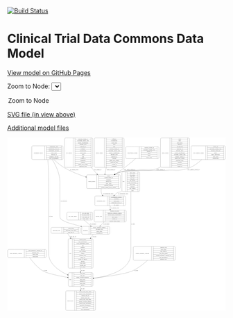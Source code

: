 <link rel='stylesheet' href="assets/style.css">
<link rel='stylesheet' href="https://unpkg.com/leaflet@1.5.1/dist/leaflet.css" integrity="sha512-xwE/Az9zrjBIphAcBb3F6JVqxf46+CDLwfLMHloNu6KEQCAWi6HcDUbeOfBIptF7tcCzusKFjFw2yuvEpDL9wQ==" crossorigin="">
<script type="text/javascript" src="https://code.jquery.com/jquery-3.2.1.min.js"></script>
<script type="text/javascript"  src="https://unpkg.com/leaflet@1.5.1/dist/leaflet.js"></script>
<script type="text/javascript" src="assets/actions.js"></script>

[![Build Status](https://travis-ci.org/CBIIT/ctdc-model.svg?branch=master)](https://travis-ci.org/CBIIT/ctdc-model)

# Clinical Trial Data Commons Data Model

[View model on GitHub Pages](https://cbiit.github.io/ctdc-model/)




Zoom to Node: <select id="node_select">
  <option value="">Zoom to Node</option>
</select>
<div id="model"></div>

<p>
<a href="./model-desc/ctdc-model.svg">SVG file (in view above)</a>
<p>
<a href="./model-desc">Additional model files</a>
<div id='graph' style='display:off;'>
<svg width="2561pt" height="2029pt"
 viewBox="0.00 0.00 2560.50 2029.00" xmlns="http://www.w3.org/2000/svg" xmlns:xlink="http://www.w3.org/1999/xlink">
<g id="graph0" class="graph" transform="scale(1 1) rotate(0) translate(4 2025)">
<title>Perl</title>
<polygon fill="#ffffff" stroke="transparent" points="-4,4 -4,-2025 2556.5,-2025 2556.5,4 -4,4"/>
<!-- ihc_assay_report -->
<g id="node1" class="node">
<title>ihc_assay_report</title>
<path fill="none" stroke="#000000" d="M706,-1059.5C706,-1059.5 985,-1059.5 985,-1059.5 991,-1059.5 997,-1065.5 997,-1071.5 997,-1071.5 997,-1139.5 997,-1139.5 997,-1145.5 991,-1151.5 985,-1151.5 985,-1151.5 706,-1151.5 706,-1151.5 700,-1151.5 694,-1145.5 694,-1139.5 694,-1139.5 694,-1071.5 694,-1071.5 694,-1065.5 700,-1059.5 706,-1059.5"/>
<text text-anchor="middle" x="763" y="-1101.8" font-family="Times,serif" font-size="14.00" fill="#000000">ihc_assay_report</text>
<polyline fill="none" stroke="#000000" points="832,-1059.5 832,-1151.5 "/>
<text text-anchor="middle" x="842.5" y="-1101.8" font-family="Times,serif" font-size="14.00" fill="#000000"> </text>
<polyline fill="none" stroke="#000000" points="853,-1059.5 853,-1151.5 "/>
<text text-anchor="middle" x="914.5" y="-1136.3" font-family="Times,serif" font-size="14.00" fill="#000000">ihc_test_gene</text>
<polyline fill="none" stroke="#000000" points="853,-1128.5 976,-1128.5 "/>
<text text-anchor="middle" x="914.5" y="-1113.3" font-family="Times,serif" font-size="14.00" fill="#000000">ihc_test_result</text>
<polyline fill="none" stroke="#000000" points="853,-1105.5 976,-1105.5 "/>
<text text-anchor="middle" x="914.5" y="-1090.3" font-family="Times,serif" font-size="14.00" fill="#000000">ihc_assay_id</text>
<polyline fill="none" stroke="#000000" points="853,-1082.5 976,-1082.5 "/>
<text text-anchor="middle" x="914.5" y="-1067.3" font-family="Times,serif" font-size="14.00" fill="#000000">show_node</text>
<polyline fill="none" stroke="#000000" points="976,-1059.5 976,-1151.5 "/>
<text text-anchor="middle" x="986.5" y="-1101.8" font-family="Times,serif" font-size="14.00" fill="#000000"> </text>
</g>
<!-- specimen -->
<g id="node18" class="node">
<title>specimen</title>
<path fill="none" stroke="#000000" d="M880.5,-892.5C880.5,-892.5 1184.5,-892.5 1184.5,-892.5 1190.5,-892.5 1196.5,-898.5 1196.5,-904.5 1196.5,-904.5 1196.5,-972.5 1196.5,-972.5 1196.5,-978.5 1190.5,-984.5 1184.5,-984.5 1184.5,-984.5 880.5,-984.5 880.5,-984.5 874.5,-984.5 868.5,-978.5 868.5,-972.5 868.5,-972.5 868.5,-904.5 868.5,-904.5 868.5,-898.5 874.5,-892.5 880.5,-892.5"/>
<text text-anchor="middle" x="911" y="-934.8" font-family="Times,serif" font-size="14.00" fill="#000000">specimen</text>
<polyline fill="none" stroke="#000000" points="953.5,-892.5 953.5,-984.5 "/>
<text text-anchor="middle" x="964" y="-934.8" font-family="Times,serif" font-size="14.00" fill="#000000"> </text>
<polyline fill="none" stroke="#000000" points="974.5,-892.5 974.5,-984.5 "/>
<text text-anchor="middle" x="1075" y="-969.3" font-family="Times,serif" font-size="14.00" fill="#000000">biopsy_sequence_number</text>
<polyline fill="none" stroke="#000000" points="974.5,-961.5 1175.5,-961.5 "/>
<text text-anchor="middle" x="1075" y="-946.3" font-family="Times,serif" font-size="14.00" fill="#000000">specimen_type</text>
<polyline fill="none" stroke="#000000" points="974.5,-938.5 1175.5,-938.5 "/>
<text text-anchor="middle" x="1075" y="-923.3" font-family="Times,serif" font-size="14.00" fill="#000000">show_node</text>
<polyline fill="none" stroke="#000000" points="974.5,-915.5 1175.5,-915.5 "/>
<text text-anchor="middle" x="1075" y="-900.3" font-family="Times,serif" font-size="14.00" fill="#000000">specimen_id</text>
<polyline fill="none" stroke="#000000" points="1175.5,-892.5 1175.5,-984.5 "/>
<text text-anchor="middle" x="1186" y="-934.8" font-family="Times,serif" font-size="14.00" fill="#000000"> </text>
</g>
<!-- ihc_assay_report&#45;&gt;specimen -->
<g id="edge2" class="edge">
<title>ihc_assay_report&#45;&gt;specimen</title>
<path fill="none" stroke="#000000" d="M897.0936,-1059.4244C920.7049,-1038.3384 948.8116,-1013.2378 973.282,-991.3846"/>
<polygon fill="#000000" stroke="#000000" points="975.6231,-993.9863 980.7505,-984.7148 970.9604,-988.7653 975.6231,-993.9863"/>
<text text-anchor="middle" x="1000.5" y="-1006.8" font-family="Times,serif" font-size="14.00" fill="#000000">of_specimen</text>
</g>
<!-- clinical_trial -->
<g id="node2" class="node">
<title>clinical_trial</title>
<path fill="none" stroke="#000000" d="M693,-.5C693,-.5 1018,-.5 1018,-.5 1024,-.5 1030,-6.5 1030,-12.5 1030,-12.5 1030,-218.5 1030,-218.5 1030,-224.5 1024,-230.5 1018,-230.5 1018,-230.5 693,-230.5 693,-230.5 687,-230.5 681,-224.5 681,-218.5 681,-218.5 681,-12.5 681,-12.5 681,-6.5 687,-.5 693,-.5"/>
<text text-anchor="middle" x="734" y="-111.8" font-family="Times,serif" font-size="14.00" fill="#000000">clinical_trial</text>
<polyline fill="none" stroke="#000000" points="787,-.5 787,-230.5 "/>
<text text-anchor="middle" x="797.5" y="-111.8" font-family="Times,serif" font-size="14.00" fill="#000000"> </text>
<polyline fill="none" stroke="#000000" points="808,-.5 808,-230.5 "/>
<text text-anchor="middle" x="908.5" y="-215.3" font-family="Times,serif" font-size="14.00" fill="#000000">clinical_trial_short_name</text>
<polyline fill="none" stroke="#000000" points="808,-207.5 1009,-207.5 "/>
<text text-anchor="middle" x="908.5" y="-192.3" font-family="Times,serif" font-size="14.00" fill="#000000">clinical_trial_designation</text>
<polyline fill="none" stroke="#000000" points="808,-184.5 1009,-184.5 "/>
<text text-anchor="middle" x="908.5" y="-169.3" font-family="Times,serif" font-size="14.00" fill="#000000">clinical_trial_id</text>
<polyline fill="none" stroke="#000000" points="808,-161.5 1009,-161.5 "/>
<text text-anchor="middle" x="908.5" y="-146.3" font-family="Times,serif" font-size="14.00" fill="#000000">clinical_trial_type</text>
<polyline fill="none" stroke="#000000" points="808,-138.5 1009,-138.5 "/>
<text text-anchor="middle" x="908.5" y="-123.3" font-family="Times,serif" font-size="14.00" fill="#000000">clinical_trial_long_name</text>
<polyline fill="none" stroke="#000000" points="808,-115.5 1009,-115.5 "/>
<text text-anchor="middle" x="908.5" y="-100.3" font-family="Times,serif" font-size="14.00" fill="#000000">dbgap_accession_number</text>
<polyline fill="none" stroke="#000000" points="808,-92.5 1009,-92.5 "/>
<text text-anchor="middle" x="908.5" y="-77.3" font-family="Times,serif" font-size="14.00" fill="#000000">clinical_trial_description</text>
<polyline fill="none" stroke="#000000" points="808,-69.5 1009,-69.5 "/>
<text text-anchor="middle" x="908.5" y="-54.3" font-family="Times,serif" font-size="14.00" fill="#000000">principal_investigators</text>
<polyline fill="none" stroke="#000000" points="808,-46.5 1009,-46.5 "/>
<text text-anchor="middle" x="908.5" y="-31.3" font-family="Times,serif" font-size="14.00" fill="#000000">show_node</text>
<polyline fill="none" stroke="#000000" points="808,-23.5 1009,-23.5 "/>
<text text-anchor="middle" x="908.5" y="-8.3" font-family="Times,serif" font-size="14.00" fill="#000000">lead_organization</text>
<polyline fill="none" stroke="#000000" points="1009,-.5 1009,-230.5 "/>
<text text-anchor="middle" x="1019.5" y="-111.8" font-family="Times,serif" font-size="14.00" fill="#000000"> </text>
</g>
<!-- drug_eligibility_criterion -->
<g id="node3" class="node">
<title>drug_eligibility_criterion</title>
<path fill="none" stroke="#000000" d="M12,-622C12,-622 441,-622 441,-622 447,-622 453,-628 453,-634 453,-634 453,-702 453,-702 453,-708 447,-714 441,-714 441,-714 12,-714 12,-714 6,-714 0,-708 0,-702 0,-702 0,-634 0,-634 0,-628 6,-622 12,-622"/>
<text text-anchor="middle" x="97.5" y="-664.3" font-family="Times,serif" font-size="14.00" fill="#000000">drug_eligibility_criterion</text>
<polyline fill="none" stroke="#000000" points="195,-622 195,-714 "/>
<text text-anchor="middle" x="205.5" y="-664.3" font-family="Times,serif" font-size="14.00" fill="#000000"> </text>
<polyline fill="none" stroke="#000000" points="216,-622 216,-714 "/>
<text text-anchor="middle" x="324" y="-698.8" font-family="Times,serif" font-size="14.00" fill="#000000">drug_eligibility_criterion_id</text>
<polyline fill="none" stroke="#000000" points="216,-691 432,-691 "/>
<text text-anchor="middle" x="324" y="-675.8" font-family="Times,serif" font-size="14.00" fill="#000000">criterion_type</text>
<polyline fill="none" stroke="#000000" points="216,-668 432,-668 "/>
<text text-anchor="middle" x="324" y="-652.8" font-family="Times,serif" font-size="14.00" fill="#000000">show_node</text>
<polyline fill="none" stroke="#000000" points="216,-645 432,-645 "/>
<text text-anchor="middle" x="324" y="-629.8" font-family="Times,serif" font-size="14.00" fill="#000000">drug_name</text>
<polyline fill="none" stroke="#000000" points="432,-622 432,-714 "/>
<text text-anchor="middle" x="442.5" y="-664.3" font-family="Times,serif" font-size="14.00" fill="#000000"> </text>
</g>
<!-- arm -->
<g id="node13" class="node">
<title>arm</title>
<path fill="none" stroke="#000000" d="M723.5,-282.5C723.5,-282.5 987.5,-282.5 987.5,-282.5 993.5,-282.5 999.5,-288.5 999.5,-294.5 999.5,-294.5 999.5,-431.5 999.5,-431.5 999.5,-437.5 993.5,-443.5 987.5,-443.5 987.5,-443.5 723.5,-443.5 723.5,-443.5 717.5,-443.5 711.5,-437.5 711.5,-431.5 711.5,-431.5 711.5,-294.5 711.5,-294.5 711.5,-288.5 717.5,-282.5 723.5,-282.5"/>
<text text-anchor="middle" x="734" y="-359.3" font-family="Times,serif" font-size="14.00" fill="#000000">arm</text>
<polyline fill="none" stroke="#000000" points="756.5,-282.5 756.5,-443.5 "/>
<text text-anchor="middle" x="767" y="-359.3" font-family="Times,serif" font-size="14.00" fill="#000000"> </text>
<polyline fill="none" stroke="#000000" points="777.5,-282.5 777.5,-443.5 "/>
<text text-anchor="middle" x="878" y="-428.3" font-family="Times,serif" font-size="14.00" fill="#000000">arm_drug</text>
<polyline fill="none" stroke="#000000" points="777.5,-420.5 978.5,-420.5 "/>
<text text-anchor="middle" x="878" y="-405.3" font-family="Times,serif" font-size="14.00" fill="#000000">arm_title</text>
<polyline fill="none" stroke="#000000" points="777.5,-397.5 978.5,-397.5 "/>
<text text-anchor="middle" x="878" y="-382.3" font-family="Times,serif" font-size="14.00" fill="#000000">dbgap_accession_number</text>
<polyline fill="none" stroke="#000000" points="777.5,-374.5 978.5,-374.5 "/>
<text text-anchor="middle" x="878" y="-359.3" font-family="Times,serif" font-size="14.00" fill="#000000">arm_target</text>
<polyline fill="none" stroke="#000000" points="777.5,-351.5 978.5,-351.5 "/>
<text text-anchor="middle" x="878" y="-336.3" font-family="Times,serif" font-size="14.00" fill="#000000">pubmed_id</text>
<polyline fill="none" stroke="#000000" points="777.5,-328.5 978.5,-328.5 "/>
<text text-anchor="middle" x="878" y="-313.3" font-family="Times,serif" font-size="14.00" fill="#000000">show_node</text>
<polyline fill="none" stroke="#000000" points="777.5,-305.5 978.5,-305.5 "/>
<text text-anchor="middle" x="878" y="-290.3" font-family="Times,serif" font-size="14.00" fill="#000000">arm_id</text>
<polyline fill="none" stroke="#000000" points="978.5,-282.5 978.5,-443.5 "/>
<text text-anchor="middle" x="989" y="-359.3" font-family="Times,serif" font-size="14.00" fill="#000000"> </text>
</g>
<!-- drug_eligibility_criterion&#45;&gt;arm -->
<g id="edge7" class="edge">
<title>drug_eligibility_criterion&#45;&gt;arm</title>
<path fill="none" stroke="#000000" d="M256.3175,-621.8976C289.5772,-574.3342 347.8277,-501.6656 416.5,-462 464.6796,-434.1711 595.136,-406.6638 701.4044,-387.7343"/>
<polygon fill="#000000" stroke="#000000" points="702.0456,-391.1753 711.283,-385.9868 700.8262,-384.2823 702.0456,-391.1753"/>
<text text-anchor="middle" x="441.5" y="-465.8" font-family="Times,serif" font-size="14.00" fill="#000000">of_arm</text>
</g>
<!-- snv_variant -->
<g id="node4" class="node">
<title>snv_variant</title>
<path fill="none" stroke="#000000" d="M680.5,-1675.5C680.5,-1675.5 986.5,-1675.5 986.5,-1675.5 992.5,-1675.5 998.5,-1681.5 998.5,-1687.5 998.5,-1687.5 998.5,-2008.5 998.5,-2008.5 998.5,-2014.5 992.5,-2020.5 986.5,-2020.5 986.5,-2020.5 680.5,-2020.5 680.5,-2020.5 674.5,-2020.5 668.5,-2014.5 668.5,-2008.5 668.5,-2008.5 668.5,-1687.5 668.5,-1687.5 668.5,-1681.5 674.5,-1675.5 680.5,-1675.5"/>
<text text-anchor="middle" x="718.5" y="-1844.3" font-family="Times,serif" font-size="14.00" fill="#000000">snv_variant</text>
<polyline fill="none" stroke="#000000" points="768.5,-1675.5 768.5,-2020.5 "/>
<text text-anchor="middle" x="779" y="-1844.3" font-family="Times,serif" font-size="14.00" fill="#000000"> </text>
<polyline fill="none" stroke="#000000" points="789.5,-1675.5 789.5,-2020.5 "/>
<text text-anchor="middle" x="883.5" y="-2005.3" font-family="Times,serif" font-size="14.00" fill="#000000">external_variant_id</text>
<polyline fill="none" stroke="#000000" points="789.5,-1997.5 977.5,-1997.5 "/>
<text text-anchor="middle" x="883.5" y="-1982.3" font-family="Times,serif" font-size="14.00" fill="#000000">oncomine_variant_class</text>
<polyline fill="none" stroke="#000000" points="789.5,-1974.5 977.5,-1974.5 "/>
<text text-anchor="middle" x="883.5" y="-1959.3" font-family="Times,serif" font-size="14.00" fill="#000000">variant_classification</text>
<polyline fill="none" stroke="#000000" points="789.5,-1951.5 977.5,-1951.5 "/>
<text text-anchor="middle" x="883.5" y="-1936.3" font-family="Times,serif" font-size="14.00" fill="#000000">genomic_hgvs</text>
<polyline fill="none" stroke="#000000" points="789.5,-1928.5 977.5,-1928.5 "/>
<text text-anchor="middle" x="883.5" y="-1913.3" font-family="Times,serif" font-size="14.00" fill="#000000">transcript_id</text>
<polyline fill="none" stroke="#000000" points="789.5,-1905.5 977.5,-1905.5 "/>
<text text-anchor="middle" x="883.5" y="-1890.3" font-family="Times,serif" font-size="14.00" fill="#000000">reference</text>
<polyline fill="none" stroke="#000000" points="789.5,-1882.5 977.5,-1882.5 "/>
<text text-anchor="middle" x="883.5" y="-1867.3" font-family="Times,serif" font-size="14.00" fill="#000000">chromosome</text>
<polyline fill="none" stroke="#000000" points="789.5,-1859.5 977.5,-1859.5 "/>
<text text-anchor="middle" x="883.5" y="-1844.3" font-family="Times,serif" font-size="14.00" fill="#000000">show_node</text>
<polyline fill="none" stroke="#000000" points="789.5,-1836.5 977.5,-1836.5 "/>
<text text-anchor="middle" x="883.5" y="-1821.3" font-family="Times,serif" font-size="14.00" fill="#000000">exon</text>
<polyline fill="none" stroke="#000000" points="789.5,-1813.5 977.5,-1813.5 "/>
<text text-anchor="middle" x="883.5" y="-1798.3" font-family="Times,serif" font-size="14.00" fill="#000000">gene</text>
<polyline fill="none" stroke="#000000" points="789.5,-1790.5 977.5,-1790.5 "/>
<text text-anchor="middle" x="883.5" y="-1775.3" font-family="Times,serif" font-size="14.00" fill="#000000">variant_id</text>
<polyline fill="none" stroke="#000000" points="789.5,-1767.5 977.5,-1767.5 "/>
<text text-anchor="middle" x="883.5" y="-1752.3" font-family="Times,serif" font-size="14.00" fill="#000000">alternative</text>
<polyline fill="none" stroke="#000000" points="789.5,-1744.5 977.5,-1744.5 "/>
<text text-anchor="middle" x="883.5" y="-1729.3" font-family="Times,serif" font-size="14.00" fill="#000000">position</text>
<polyline fill="none" stroke="#000000" points="789.5,-1721.5 977.5,-1721.5 "/>
<text text-anchor="middle" x="883.5" y="-1706.3" font-family="Times,serif" font-size="14.00" fill="#000000">amino_acid_change</text>
<polyline fill="none" stroke="#000000" points="789.5,-1698.5 977.5,-1698.5 "/>
<text text-anchor="middle" x="883.5" y="-1683.3" font-family="Times,serif" font-size="14.00" fill="#000000">transcript_hgvs</text>
<polyline fill="none" stroke="#000000" points="977.5,-1675.5 977.5,-2020.5 "/>
<text text-anchor="middle" x="988" y="-1844.3" font-family="Times,serif" font-size="14.00" fill="#000000"> </text>
</g>
<!-- variant_report -->
<g id="node6" class="node">
<title>variant_report</title>
<path fill="none" stroke="#000000" d="M937.5,-1428C937.5,-1428 1309.5,-1428 1309.5,-1428 1315.5,-1428 1321.5,-1434 1321.5,-1440 1321.5,-1440 1321.5,-1577 1321.5,-1577 1321.5,-1583 1315.5,-1589 1309.5,-1589 1309.5,-1589 937.5,-1589 937.5,-1589 931.5,-1589 925.5,-1583 925.5,-1577 925.5,-1577 925.5,-1440 925.5,-1440 925.5,-1434 931.5,-1428 937.5,-1428"/>
<text text-anchor="middle" x="985.5" y="-1504.8" font-family="Times,serif" font-size="14.00" fill="#000000">variant_report</text>
<polyline fill="none" stroke="#000000" points="1045.5,-1428 1045.5,-1589 "/>
<text text-anchor="middle" x="1056" y="-1504.8" font-family="Times,serif" font-size="14.00" fill="#000000"> </text>
<polyline fill="none" stroke="#000000" points="1066.5,-1428 1066.5,-1589 "/>
<text text-anchor="middle" x="1183.5" y="-1573.8" font-family="Times,serif" font-size="14.00" fill="#000000">mapd</text>
<polyline fill="none" stroke="#000000" points="1066.5,-1566 1300.5,-1566 "/>
<text text-anchor="middle" x="1183.5" y="-1550.8" font-family="Times,serif" font-size="14.00" fill="#000000">variant_report_id</text>
<polyline fill="none" stroke="#000000" points="1066.5,-1543 1300.5,-1543 "/>
<text text-anchor="middle" x="1183.5" y="-1527.8" font-family="Times,serif" font-size="14.00" fill="#000000">cellularity</text>
<polyline fill="none" stroke="#000000" points="1066.5,-1520 1300.5,-1520 "/>
<text text-anchor="middle" x="1183.5" y="-1504.8" font-family="Times,serif" font-size="14.00" fill="#000000">analysis_id</text>
<polyline fill="none" stroke="#000000" points="1066.5,-1497 1300.5,-1497 "/>
<text text-anchor="middle" x="1183.5" y="-1481.8" font-family="Times,serif" font-size="14.00" fill="#000000">show_node</text>
<polyline fill="none" stroke="#000000" points="1066.5,-1474 1300.5,-1474 "/>
<text text-anchor="middle" x="1183.5" y="-1458.8" font-family="Times,serif" font-size="14.00" fill="#000000">reference_genome</text>
<polyline fill="none" stroke="#000000" points="1066.5,-1451 1300.5,-1451 "/>
<text text-anchor="middle" x="1183.5" y="-1435.8" font-family="Times,serif" font-size="14.00" fill="#000000">torrent_variant_caller_version</text>
<polyline fill="none" stroke="#000000" points="1300.5,-1428 1300.5,-1589 "/>
<text text-anchor="middle" x="1311" y="-1504.8" font-family="Times,serif" font-size="14.00" fill="#000000"> </text>
</g>
<!-- snv_variant&#45;&gt;variant_report -->
<g id="edge5" class="edge">
<title>snv_variant&#45;&gt;variant_report</title>
<path fill="none" stroke="#000000" d="M981.0487,-1675.2662C1004.2803,-1648.0693 1027.4246,-1620.9745 1048.0953,-1596.7755"/>
<polygon fill="#000000" stroke="#000000" points="1050.8829,-1598.9009 1054.7166,-1589.024 1045.5603,-1594.3544 1050.8829,-1598.9009"/>
<text text-anchor="middle" x="1056" y="-1645.8" font-family="Times,serif" font-size="14.00" fill="#000000">snv_variant_of</text>
</g>
<!-- case -->
<g id="node5" class="node">
<title>case</title>
<path fill="none" stroke="#000000" d="M721.5,-495.5C721.5,-495.5 989.5,-495.5 989.5,-495.5 995.5,-495.5 1001.5,-501.5 1001.5,-507.5 1001.5,-507.5 1001.5,-828.5 1001.5,-828.5 1001.5,-834.5 995.5,-840.5 989.5,-840.5 989.5,-840.5 721.5,-840.5 721.5,-840.5 715.5,-840.5 709.5,-834.5 709.5,-828.5 709.5,-828.5 709.5,-507.5 709.5,-507.5 709.5,-501.5 715.5,-495.5 721.5,-495.5"/>
<text text-anchor="middle" x="734" y="-664.3" font-family="Times,serif" font-size="14.00" fill="#000000">case</text>
<polyline fill="none" stroke="#000000" points="758.5,-495.5 758.5,-840.5 "/>
<text text-anchor="middle" x="769" y="-664.3" font-family="Times,serif" font-size="14.00" fill="#000000"> </text>
<polyline fill="none" stroke="#000000" points="779.5,-495.5 779.5,-840.5 "/>
<text text-anchor="middle" x="880" y="-825.3" font-family="Times,serif" font-size="14.00" fill="#000000">patient_status</text>
<polyline fill="none" stroke="#000000" points="779.5,-817.5 980.5,-817.5 "/>
<text text-anchor="middle" x="880" y="-802.3" font-family="Times,serif" font-size="14.00" fill="#000000">ctep_subcategory</text>
<polyline fill="none" stroke="#000000" points="779.5,-794.5 980.5,-794.5 "/>
<text text-anchor="middle" x="880" y="-779.3" font-family="Times,serif" font-size="14.00" fill="#000000">ecog_performance_status</text>
<polyline fill="none" stroke="#000000" points="779.5,-771.5 980.5,-771.5 "/>
<text text-anchor="middle" x="880" y="-756.3" font-family="Times,serif" font-size="14.00" fill="#000000">race</text>
<polyline fill="none" stroke="#000000" points="779.5,-748.5 980.5,-748.5 "/>
<text text-anchor="middle" x="880" y="-733.3" font-family="Times,serif" font-size="14.00" fill="#000000">ethnicity</text>
<polyline fill="none" stroke="#000000" points="779.5,-725.5 980.5,-725.5 "/>
<text text-anchor="middle" x="880" y="-710.3" font-family="Times,serif" font-size="14.00" fill="#000000">case_id</text>
<polyline fill="none" stroke="#000000" points="779.5,-702.5 980.5,-702.5 "/>
<text text-anchor="middle" x="880" y="-687.3" font-family="Times,serif" font-size="14.00" fill="#000000">ctep_category</text>
<polyline fill="none" stroke="#000000" points="779.5,-679.5 980.5,-679.5 "/>
<text text-anchor="middle" x="880" y="-664.3" font-family="Times,serif" font-size="14.00" fill="#000000">gender</text>
<polyline fill="none" stroke="#000000" points="779.5,-656.5 980.5,-656.5 "/>
<text text-anchor="middle" x="880" y="-641.3" font-family="Times,serif" font-size="14.00" fill="#000000">meddra_code</text>
<polyline fill="none" stroke="#000000" points="779.5,-633.5 980.5,-633.5 "/>
<text text-anchor="middle" x="880" y="-618.3" font-family="Times,serif" font-size="14.00" fill="#000000">source_id</text>
<polyline fill="none" stroke="#000000" points="779.5,-610.5 980.5,-610.5 "/>
<text text-anchor="middle" x="880" y="-595.3" font-family="Times,serif" font-size="14.00" fill="#000000">extent_of_disease</text>
<polyline fill="none" stroke="#000000" points="779.5,-587.5 980.5,-587.5 "/>
<text text-anchor="middle" x="880" y="-572.3" font-family="Times,serif" font-size="14.00" fill="#000000">disease</text>
<polyline fill="none" stroke="#000000" points="779.5,-564.5 980.5,-564.5 "/>
<text text-anchor="middle" x="880" y="-549.3" font-family="Times,serif" font-size="14.00" fill="#000000">prior_drugs</text>
<polyline fill="none" stroke="#000000" points="779.5,-541.5 980.5,-541.5 "/>
<text text-anchor="middle" x="880" y="-526.3" font-family="Times,serif" font-size="14.00" fill="#000000">current_step</text>
<polyline fill="none" stroke="#000000" points="779.5,-518.5 980.5,-518.5 "/>
<text text-anchor="middle" x="880" y="-503.3" font-family="Times,serif" font-size="14.00" fill="#000000">show_node</text>
<polyline fill="none" stroke="#000000" points="980.5,-495.5 980.5,-840.5 "/>
<text text-anchor="middle" x="991" y="-664.3" font-family="Times,serif" font-size="14.00" fill="#000000"> </text>
</g>
<!-- case&#45;&gt;arm -->
<g id="edge11" class="edge">
<title>case&#45;&gt;arm</title>
<path fill="none" stroke="#000000" d="M855.5,-495.4468C855.5,-481.1614 855.5,-467.115 855.5,-453.8207"/>
<polygon fill="#000000" stroke="#000000" points="859.0001,-453.8095 855.5,-443.8095 852.0001,-453.8096 859.0001,-453.8095"/>
<text text-anchor="middle" x="880.5" y="-465.8" font-family="Times,serif" font-size="14.00" fill="#000000">of_arm</text>
</g>
<!-- sequencing_assay -->
<g id="node9" class="node">
<title>sequencing_assay</title>
<path fill="none" stroke="#000000" d="M1034,-1226.5C1034,-1226.5 1371,-1226.5 1371,-1226.5 1377,-1226.5 1383,-1232.5 1383,-1238.5 1383,-1238.5 1383,-1329.5 1383,-1329.5 1383,-1335.5 1377,-1341.5 1371,-1341.5 1371,-1341.5 1034,-1341.5 1034,-1341.5 1028,-1341.5 1022,-1335.5 1022,-1329.5 1022,-1329.5 1022,-1238.5 1022,-1238.5 1022,-1232.5 1028,-1226.5 1034,-1226.5"/>
<text text-anchor="middle" x="1095" y="-1280.3" font-family="Times,serif" font-size="14.00" fill="#000000">sequencing_assay</text>
<polyline fill="none" stroke="#000000" points="1168,-1226.5 1168,-1341.5 "/>
<text text-anchor="middle" x="1178.5" y="-1280.3" font-family="Times,serif" font-size="14.00" fill="#000000"> </text>
<polyline fill="none" stroke="#000000" points="1189,-1226.5 1189,-1341.5 "/>
<text text-anchor="middle" x="1275.5" y="-1326.3" font-family="Times,serif" font-size="14.00" fill="#000000">experimental_method</text>
<polyline fill="none" stroke="#000000" points="1189,-1318.5 1362,-1318.5 "/>
<text text-anchor="middle" x="1275.5" y="-1303.3" font-family="Times,serif" font-size="14.00" fill="#000000">platform</text>
<polyline fill="none" stroke="#000000" points="1189,-1295.5 1362,-1295.5 "/>
<text text-anchor="middle" x="1275.5" y="-1280.3" font-family="Times,serif" font-size="14.00" fill="#000000">show_node</text>
<polyline fill="none" stroke="#000000" points="1189,-1272.5 1362,-1272.5 "/>
<text text-anchor="middle" x="1275.5" y="-1257.3" font-family="Times,serif" font-size="14.00" fill="#000000">sequencing_assay_id</text>
<polyline fill="none" stroke="#000000" points="1189,-1249.5 1362,-1249.5 "/>
<text text-anchor="middle" x="1275.5" y="-1234.3" font-family="Times,serif" font-size="14.00" fill="#000000">qc_result</text>
<polyline fill="none" stroke="#000000" points="1362,-1226.5 1362,-1341.5 "/>
<text text-anchor="middle" x="1372.5" y="-1280.3" font-family="Times,serif" font-size="14.00" fill="#000000"> </text>
</g>
<!-- variant_report&#45;&gt;sequencing_assay -->
<g id="edge16" class="edge">
<title>variant_report&#45;&gt;sequencing_assay</title>
<path fill="none" stroke="#000000" d="M1097.5969,-1427.8958C1094.4749,-1405.0612 1095.3821,-1380.781 1105.5,-1360 1107.1916,-1356.5257 1109.1273,-1353.1633 1111.2644,-1349.9143"/>
<polygon fill="#000000" stroke="#000000" points="1114.282,-1351.7174 1117.3621,-1341.5801 1108.6326,-1347.584 1114.282,-1351.7174"/>
<text text-anchor="middle" x="1181" y="-1363.8" font-family="Times,serif" font-size="14.00" fill="#000000">of_sequencing_assay</text>
</g>
<!-- copy_number_variant -->
<g id="node7" class="node">
<title>copy_number_variant</title>
<path fill="none" stroke="#000000" d="M2162.5,-1767.5C2162.5,-1767.5 2540.5,-1767.5 2540.5,-1767.5 2546.5,-1767.5 2552.5,-1773.5 2552.5,-1779.5 2552.5,-1779.5 2552.5,-1916.5 2552.5,-1916.5 2552.5,-1922.5 2546.5,-1928.5 2540.5,-1928.5 2540.5,-1928.5 2162.5,-1928.5 2162.5,-1928.5 2156.5,-1928.5 2150.5,-1922.5 2150.5,-1916.5 2150.5,-1916.5 2150.5,-1779.5 2150.5,-1779.5 2150.5,-1773.5 2156.5,-1767.5 2162.5,-1767.5"/>
<text text-anchor="middle" x="2236.5" y="-1844.3" font-family="Times,serif" font-size="14.00" fill="#000000">copy_number_variant</text>
<polyline fill="none" stroke="#000000" points="2322.5,-1767.5 2322.5,-1928.5 "/>
<text text-anchor="middle" x="2333" y="-1844.3" font-family="Times,serif" font-size="14.00" fill="#000000"> </text>
<polyline fill="none" stroke="#000000" points="2343.5,-1767.5 2343.5,-1928.5 "/>
<text text-anchor="middle" x="2437.5" y="-1913.3" font-family="Times,serif" font-size="14.00" fill="#000000">variant_id</text>
<polyline fill="none" stroke="#000000" points="2343.5,-1905.5 2531.5,-1905.5 "/>
<text text-anchor="middle" x="2437.5" y="-1890.3" font-family="Times,serif" font-size="14.00" fill="#000000">oncomine_variant_class</text>
<polyline fill="none" stroke="#000000" points="2343.5,-1882.5 2531.5,-1882.5 "/>
<text text-anchor="middle" x="2437.5" y="-1867.3" font-family="Times,serif" font-size="14.00" fill="#000000">external_variant_id</text>
<polyline fill="none" stroke="#000000" points="2343.5,-1859.5 2531.5,-1859.5 "/>
<text text-anchor="middle" x="2437.5" y="-1844.3" font-family="Times,serif" font-size="14.00" fill="#000000">gene</text>
<polyline fill="none" stroke="#000000" points="2343.5,-1836.5 2531.5,-1836.5 "/>
<text text-anchor="middle" x="2437.5" y="-1821.3" font-family="Times,serif" font-size="14.00" fill="#000000">tumor_suppressor</text>
<polyline fill="none" stroke="#000000" points="2343.5,-1813.5 2531.5,-1813.5 "/>
<text text-anchor="middle" x="2437.5" y="-1798.3" font-family="Times,serif" font-size="14.00" fill="#000000">show_node</text>
<polyline fill="none" stroke="#000000" points="2343.5,-1790.5 2531.5,-1790.5 "/>
<text text-anchor="middle" x="2437.5" y="-1775.3" font-family="Times,serif" font-size="14.00" fill="#000000">chromosome</text>
<polyline fill="none" stroke="#000000" points="2531.5,-1767.5 2531.5,-1928.5 "/>
<text text-anchor="middle" x="2542" y="-1844.3" font-family="Times,serif" font-size="14.00" fill="#000000"> </text>
</g>
<!-- copy_number_variant&#45;&gt;variant_report -->
<g id="edge20" class="edge">
<title>copy_number_variant&#45;&gt;variant_report</title>
<path fill="none" stroke="#000000" d="M2275.5747,-1767.252C2238.5386,-1732.9898 2191.2787,-1696.151 2141.5,-1675 2023.3289,-1624.7892 1982.5404,-1651.5492 1854.5,-1642 1738.531,-1633.3511 1443.5578,-1655.0912 1331.5,-1624 1305.8001,-1616.8694 1279.832,-1605.9879 1255.3659,-1593.7013"/>
<polygon fill="#000000" stroke="#000000" points="1256.9186,-1590.5642 1246.4233,-1589.1154 1253.7244,-1596.793 1256.9186,-1590.5642"/>
<text text-anchor="middle" x="2178" y="-1645.8" font-family="Times,serif" font-size="14.00" fill="#000000">copy_number_variant_of</text>
</g>
<!-- assignment_report -->
<g id="node8" class="node">
<title>assignment_report</title>
<path fill="none" stroke="#000000" d="M295,-1767.5C295,-1767.5 638,-1767.5 638,-1767.5 644,-1767.5 650,-1773.5 650,-1779.5 650,-1779.5 650,-1916.5 650,-1916.5 650,-1922.5 644,-1928.5 638,-1928.5 638,-1928.5 295,-1928.5 295,-1928.5 289,-1928.5 283,-1922.5 283,-1916.5 283,-1916.5 283,-1779.5 283,-1779.5 283,-1773.5 289,-1767.5 295,-1767.5"/>
<text text-anchor="middle" x="359" y="-1844.3" font-family="Times,serif" font-size="14.00" fill="#000000">assignment_report</text>
<polyline fill="none" stroke="#000000" points="435,-1767.5 435,-1928.5 "/>
<text text-anchor="middle" x="445.5" y="-1844.3" font-family="Times,serif" font-size="14.00" fill="#000000"> </text>
<polyline fill="none" stroke="#000000" points="456,-1767.5 456,-1928.5 "/>
<text text-anchor="middle" x="542.5" y="-1913.3" font-family="Times,serif" font-size="14.00" fill="#000000">assignment_logic</text>
<polyline fill="none" stroke="#000000" points="456,-1905.5 629,-1905.5 "/>
<text text-anchor="middle" x="542.5" y="-1890.3" font-family="Times,serif" font-size="14.00" fill="#000000">assignment_report_id</text>
<polyline fill="none" stroke="#000000" points="456,-1882.5 629,-1882.5 "/>
<text text-anchor="middle" x="542.5" y="-1867.3" font-family="Times,serif" font-size="14.00" fill="#000000">assignment_outcome</text>
<polyline fill="none" stroke="#000000" points="456,-1859.5 629,-1859.5 "/>
<text text-anchor="middle" x="542.5" y="-1844.3" font-family="Times,serif" font-size="14.00" fill="#000000">show_node</text>
<polyline fill="none" stroke="#000000" points="456,-1836.5 629,-1836.5 "/>
<text text-anchor="middle" x="542.5" y="-1821.3" font-family="Times,serif" font-size="14.00" fill="#000000">analysis_id</text>
<polyline fill="none" stroke="#000000" points="456,-1813.5 629,-1813.5 "/>
<text text-anchor="middle" x="542.5" y="-1798.3" font-family="Times,serif" font-size="14.00" fill="#000000">treatment_outcome</text>
<polyline fill="none" stroke="#000000" points="456,-1790.5 629,-1790.5 "/>
<text text-anchor="middle" x="542.5" y="-1775.3" font-family="Times,serif" font-size="14.00" fill="#000000">step_at_assignment</text>
<polyline fill="none" stroke="#000000" points="629,-1767.5 629,-1928.5 "/>
<text text-anchor="middle" x="639.5" y="-1844.3" font-family="Times,serif" font-size="14.00" fill="#000000"> </text>
</g>
<!-- assignment_report&#45;&gt;variant_report -->
<g id="edge14" class="edge">
<title>assignment_report&#45;&gt;variant_report</title>
<path fill="none" stroke="#000000" d="M542.657,-1767.2288C576.1306,-1735.2106 617.3727,-1700.1189 659.5,-1675 738.4214,-1627.9422 832.7557,-1591.0705 915.6942,-1564.1177"/>
<polygon fill="#000000" stroke="#000000" points="916.7859,-1567.4432 925.2311,-1561.0457 914.6396,-1560.7804 916.7859,-1567.4432"/>
<text text-anchor="middle" x="780" y="-1645.8" font-family="Times,serif" font-size="14.00" fill="#000000">of_variant_report</text>
</g>
<!-- assignment_report&#45;&gt;arm -->
<g id="edge10" class="edge">
<title>assignment_report&#45;&gt;arm</title>
<path fill="none" stroke="#000000" d="M471.6932,-1767.4387C475.6774,-1698.6739 480.5,-1597.1341 480.5,-1508.5 480.5,-1508.5 480.5,-1508.5 480.5,-668 480.5,-547.5404 598.4,-466.2755 701.9836,-418.1238"/>
<polygon fill="#000000" stroke="#000000" points="703.6811,-421.1962 711.3197,-413.8543 700.7699,-414.8303 703.6811,-421.1962"/>
<text text-anchor="middle" x="505.5" y="-1101.8" font-family="Times,serif" font-size="14.00" fill="#000000">of_arm</text>
</g>
<!-- assignment_report&#45;&gt;specimen -->
<g id="edge3" class="edge">
<title>assignment_report&#45;&gt;specimen</title>
<path fill="none" stroke="#000000" d="M523.1564,-1767.4015C564.196,-1701.091 612.5,-1602.9758 612.5,-1508.5 612.5,-1508.5 612.5,-1508.5 612.5,-1105.5 612.5,-1060.7031 646.5662,-1058.1568 685.5,-1036 693.9684,-1031.1807 776.3557,-1007.9661 858.7199,-985.3994"/>
<polygon fill="#000000" stroke="#000000" points="859.7773,-988.7388 868.4986,-982.7231 857.9294,-981.9871 859.7773,-988.7388"/>
<text text-anchor="middle" x="657.5" y="-1280.3" font-family="Times,serif" font-size="14.00" fill="#000000">of_specimen</text>
</g>
<!-- nucleic_acid -->
<g id="node15" class="node">
<title>nucleic_acid</title>
<path fill="none" stroke="#000000" d="M1027.5,-1036.5C1027.5,-1036.5 1377.5,-1036.5 1377.5,-1036.5 1383.5,-1036.5 1389.5,-1042.5 1389.5,-1048.5 1389.5,-1048.5 1389.5,-1162.5 1389.5,-1162.5 1389.5,-1168.5 1383.5,-1174.5 1377.5,-1174.5 1377.5,-1174.5 1027.5,-1174.5 1027.5,-1174.5 1021.5,-1174.5 1015.5,-1168.5 1015.5,-1162.5 1015.5,-1162.5 1015.5,-1048.5 1015.5,-1048.5 1015.5,-1042.5 1021.5,-1036.5 1027.5,-1036.5"/>
<text text-anchor="middle" x="1068.5" y="-1101.8" font-family="Times,serif" font-size="14.00" fill="#000000">nucleic_acid</text>
<polyline fill="none" stroke="#000000" points="1121.5,-1036.5 1121.5,-1174.5 "/>
<text text-anchor="middle" x="1132" y="-1101.8" font-family="Times,serif" font-size="14.00" fill="#000000"> </text>
<polyline fill="none" stroke="#000000" points="1142.5,-1036.5 1142.5,-1174.5 "/>
<text text-anchor="middle" x="1255.5" y="-1159.3" font-family="Times,serif" font-size="14.00" fill="#000000">nucleic_acid_type</text>
<polyline fill="none" stroke="#000000" points="1142.5,-1151.5 1368.5,-1151.5 "/>
<text text-anchor="middle" x="1255.5" y="-1136.3" font-family="Times,serif" font-size="14.00" fill="#000000">molecular_sequence_number</text>
<polyline fill="none" stroke="#000000" points="1142.5,-1128.5 1368.5,-1128.5 "/>
<text text-anchor="middle" x="1255.5" y="-1113.3" font-family="Times,serif" font-size="14.00" fill="#000000">nucleic_acid_concentration</text>
<polyline fill="none" stroke="#000000" points="1142.5,-1105.5 1368.5,-1105.5 "/>
<text text-anchor="middle" x="1255.5" y="-1090.3" font-family="Times,serif" font-size="14.00" fill="#000000">show_node</text>
<polyline fill="none" stroke="#000000" points="1142.5,-1082.5 1368.5,-1082.5 "/>
<text text-anchor="middle" x="1255.5" y="-1067.3" font-family="Times,serif" font-size="14.00" fill="#000000">aliquot_id</text>
<polyline fill="none" stroke="#000000" points="1142.5,-1059.5 1368.5,-1059.5 "/>
<text text-anchor="middle" x="1255.5" y="-1044.3" font-family="Times,serif" font-size="14.00" fill="#000000">nucleic_acid_volume</text>
<polyline fill="none" stroke="#000000" points="1368.5,-1036.5 1368.5,-1174.5 "/>
<text text-anchor="middle" x="1379" y="-1101.8" font-family="Times,serif" font-size="14.00" fill="#000000"> </text>
</g>
<!-- sequencing_assay&#45;&gt;nucleic_acid -->
<g id="edge18" class="edge">
<title>sequencing_assay&#45;&gt;nucleic_acid</title>
<path fill="none" stroke="#000000" d="M1202.5,-1226.0462C1202.5,-1212.8577 1202.5,-1198.6253 1202.5,-1184.7217"/>
<polygon fill="#000000" stroke="#000000" points="1206.0001,-1184.6754 1202.5,-1174.6754 1199.0001,-1184.6754 1206.0001,-1184.6754"/>
<text text-anchor="middle" x="1258" y="-1196.8" font-family="Times,serif" font-size="14.00" fill="#000000">of_nucleic_acid</text>
</g>
<!-- file -->
<g id="node10" class="node">
<title>file</title>
<path fill="none" stroke="#000000" d="M1352,-1393.5C1352,-1393.5 1537,-1393.5 1537,-1393.5 1543,-1393.5 1549,-1399.5 1549,-1405.5 1549,-1405.5 1549,-1611.5 1549,-1611.5 1549,-1617.5 1543,-1623.5 1537,-1623.5 1537,-1623.5 1352,-1623.5 1352,-1623.5 1346,-1623.5 1340,-1617.5 1340,-1611.5 1340,-1611.5 1340,-1405.5 1340,-1405.5 1340,-1399.5 1346,-1393.5 1352,-1393.5"/>
<text text-anchor="middle" x="1359.5" y="-1504.8" font-family="Times,serif" font-size="14.00" fill="#000000">file</text>
<polyline fill="none" stroke="#000000" points="1379,-1393.5 1379,-1623.5 "/>
<text text-anchor="middle" x="1389.5" y="-1504.8" font-family="Times,serif" font-size="14.00" fill="#000000"> </text>
<polyline fill="none" stroke="#000000" points="1400,-1393.5 1400,-1623.5 "/>
<text text-anchor="middle" x="1464" y="-1608.3" font-family="Times,serif" font-size="14.00" fill="#000000">show_node</text>
<polyline fill="none" stroke="#000000" points="1400,-1600.5 1528,-1600.5 "/>
<text text-anchor="middle" x="1464" y="-1585.3" font-family="Times,serif" font-size="14.00" fill="#000000">file_name</text>
<polyline fill="none" stroke="#000000" points="1400,-1577.5 1528,-1577.5 "/>
<text text-anchor="middle" x="1464" y="-1562.3" font-family="Times,serif" font-size="14.00" fill="#000000">file_type</text>
<polyline fill="none" stroke="#000000" points="1400,-1554.5 1528,-1554.5 "/>
<text text-anchor="middle" x="1464" y="-1539.3" font-family="Times,serif" font-size="14.00" fill="#000000">file_size</text>
<polyline fill="none" stroke="#000000" points="1400,-1531.5 1528,-1531.5 "/>
<text text-anchor="middle" x="1464" y="-1516.3" font-family="Times,serif" font-size="14.00" fill="#000000">file_format</text>
<polyline fill="none" stroke="#000000" points="1400,-1508.5 1528,-1508.5 "/>
<text text-anchor="middle" x="1464" y="-1493.3" font-family="Times,serif" font-size="14.00" fill="#000000">file_description</text>
<polyline fill="none" stroke="#000000" points="1400,-1485.5 1528,-1485.5 "/>
<text text-anchor="middle" x="1464" y="-1470.3" font-family="Times,serif" font-size="14.00" fill="#000000">file_status</text>
<polyline fill="none" stroke="#000000" points="1400,-1462.5 1528,-1462.5 "/>
<text text-anchor="middle" x="1464" y="-1447.3" font-family="Times,serif" font-size="14.00" fill="#000000">md5sum</text>
<polyline fill="none" stroke="#000000" points="1400,-1439.5 1528,-1439.5 "/>
<text text-anchor="middle" x="1464" y="-1424.3" font-family="Times,serif" font-size="14.00" fill="#000000">file_location</text>
<polyline fill="none" stroke="#000000" points="1400,-1416.5 1528,-1416.5 "/>
<text text-anchor="middle" x="1464" y="-1401.3" font-family="Times,serif" font-size="14.00" fill="#000000">uuid</text>
<polyline fill="none" stroke="#000000" points="1528,-1393.5 1528,-1623.5 "/>
<text text-anchor="middle" x="1538.5" y="-1504.8" font-family="Times,serif" font-size="14.00" fill="#000000"> </text>
</g>
<!-- file&#45;&gt;sequencing_assay -->
<g id="edge17" class="edge">
<title>file&#45;&gt;sequencing_assay</title>
<path fill="none" stroke="#000000" d="M1339.7106,-1399.1692C1336.6644,-1397.0244 1333.5922,-1394.9629 1330.5,-1393 1310.2065,-1380.1178 1299.2853,-1388.6499 1279.5,-1375 1268.9118,-1367.6952 1258.926,-1358.5731 1249.8742,-1348.9467"/>
<polygon fill="#000000" stroke="#000000" points="1252.4462,-1346.5726 1243.1398,-1341.5088 1247.2571,-1351.2709 1252.4462,-1346.5726"/>
<text text-anchor="middle" x="1355" y="-1363.8" font-family="Times,serif" font-size="14.00" fill="#000000">of_sequencing_assay</text>
</g>
<!-- file&#45;&gt;arm -->
<g id="edge9" class="edge">
<title>file&#45;&gt;arm</title>
<path fill="none" stroke="#000000" d="M1444.5,-1393.4257C1444.5,-1358.2999 1444.5,-1319.5653 1444.5,-1284 1444.5,-1284 1444.5,-1284 1444.5,-668 1444.5,-472.0133 1184.164,-401.8126 1009.6494,-376.7712"/>
<polygon fill="#000000" stroke="#000000" points="1009.9741,-373.2826 999.5856,-375.3633 1009.0042,-380.2151 1009.9741,-373.2826"/>
<text text-anchor="middle" x="1469.5" y="-1006.8" font-family="Times,serif" font-size="14.00" fill="#000000">of_arm</text>
</g>
<!-- disease_eligibility_criterion -->
<g id="node11" class="node">
<title>disease_eligibility_criterion</title>
<path fill="none" stroke="#000000" d="M1485,-587.5C1485,-587.5 1954,-587.5 1954,-587.5 1960,-587.5 1966,-593.5 1966,-599.5 1966,-599.5 1966,-736.5 1966,-736.5 1966,-742.5 1960,-748.5 1954,-748.5 1954,-748.5 1485,-748.5 1485,-748.5 1479,-748.5 1473,-742.5 1473,-736.5 1473,-736.5 1473,-599.5 1473,-599.5 1473,-593.5 1479,-587.5 1485,-587.5"/>
<text text-anchor="middle" x="1580.5" y="-664.3" font-family="Times,serif" font-size="14.00" fill="#000000">disease_eligibility_criterion</text>
<polyline fill="none" stroke="#000000" points="1688,-587.5 1688,-748.5 "/>
<text text-anchor="middle" x="1698.5" y="-664.3" font-family="Times,serif" font-size="14.00" fill="#000000"> </text>
<polyline fill="none" stroke="#000000" points="1709,-587.5 1709,-748.5 "/>
<text text-anchor="middle" x="1827" y="-733.3" font-family="Times,serif" font-size="14.00" fill="#000000">criterion_type</text>
<polyline fill="none" stroke="#000000" points="1709,-725.5 1945,-725.5 "/>
<text text-anchor="middle" x="1827" y="-710.3" font-family="Times,serif" font-size="14.00" fill="#000000">show_node</text>
<polyline fill="none" stroke="#000000" points="1709,-702.5 1945,-702.5 "/>
<text text-anchor="middle" x="1827" y="-687.3" font-family="Times,serif" font-size="14.00" fill="#000000">ctep_category</text>
<polyline fill="none" stroke="#000000" points="1709,-679.5 1945,-679.5 "/>
<text text-anchor="middle" x="1827" y="-664.3" font-family="Times,serif" font-size="14.00" fill="#000000">ctep_short_name</text>
<polyline fill="none" stroke="#000000" points="1709,-656.5 1945,-656.5 "/>
<text text-anchor="middle" x="1827" y="-641.3" font-family="Times,serif" font-size="14.00" fill="#000000">disease_eligibility_criterion_id</text>
<polyline fill="none" stroke="#000000" points="1709,-633.5 1945,-633.5 "/>
<text text-anchor="middle" x="1827" y="-618.3" font-family="Times,serif" font-size="14.00" fill="#000000">ctep_subcategory</text>
<polyline fill="none" stroke="#000000" points="1709,-610.5 1945,-610.5 "/>
<text text-anchor="middle" x="1827" y="-595.3" font-family="Times,serif" font-size="14.00" fill="#000000">meddra_code</text>
<polyline fill="none" stroke="#000000" points="1945,-587.5 1945,-748.5 "/>
<text text-anchor="middle" x="1955.5" y="-664.3" font-family="Times,serif" font-size="14.00" fill="#000000"> </text>
</g>
<!-- disease_eligibility_criterion&#45;&gt;arm -->
<g id="edge8" class="edge">
<title>disease_eligibility_criterion&#45;&gt;arm</title>
<path fill="none" stroke="#000000" d="M1639.7029,-587.3661C1591.3539,-543.3215 1526.1039,-491.8215 1458.5,-462 1380.2203,-427.4691 1161.2094,-397.151 1009.8786,-379.4448"/>
<polygon fill="#000000" stroke="#000000" points="1009.8944,-375.9231 999.5569,-378.2444 1009.0856,-382.8763 1009.8944,-375.9231"/>
<text text-anchor="middle" x="1507.5" y="-465.8" font-family="Times,serif" font-size="14.00" fill="#000000">of_arm</text>
</g>
<!-- metastatic_site -->
<g id="node12" class="node">
<title>metastatic_site</title>
<path fill="none" stroke="#000000" d="M520.5,-904C520.5,-904 838.5,-904 838.5,-904 844.5,-904 850.5,-910 850.5,-916 850.5,-916 850.5,-961 850.5,-961 850.5,-967 844.5,-973 838.5,-973 838.5,-973 520.5,-973 520.5,-973 514.5,-973 508.5,-967 508.5,-961 508.5,-961 508.5,-916 508.5,-916 508.5,-910 514.5,-904 520.5,-904"/>
<text text-anchor="middle" x="572" y="-934.8" font-family="Times,serif" font-size="14.00" fill="#000000">metastatic_site</text>
<polyline fill="none" stroke="#000000" points="635.5,-904 635.5,-973 "/>
<text text-anchor="middle" x="646" y="-934.8" font-family="Times,serif" font-size="14.00" fill="#000000"> </text>
<polyline fill="none" stroke="#000000" points="656.5,-904 656.5,-973 "/>
<text text-anchor="middle" x="743" y="-957.8" font-family="Times,serif" font-size="14.00" fill="#000000">show_node</text>
<polyline fill="none" stroke="#000000" points="656.5,-950 829.5,-950 "/>
<text text-anchor="middle" x="743" y="-934.8" font-family="Times,serif" font-size="14.00" fill="#000000">metastatic_site_name</text>
<polyline fill="none" stroke="#000000" points="656.5,-927 829.5,-927 "/>
<text text-anchor="middle" x="743" y="-911.8" font-family="Times,serif" font-size="14.00" fill="#000000">met_site_id</text>
<polyline fill="none" stroke="#000000" points="829.5,-904 829.5,-973 "/>
<text text-anchor="middle" x="840" y="-934.8" font-family="Times,serif" font-size="14.00" fill="#000000"> </text>
</g>
<!-- metastatic_site&#45;&gt;case -->
<g id="edge6" class="edge">
<title>metastatic_site&#45;&gt;case</title>
<path fill="none" stroke="#000000" d="M701.9693,-903.9662C711.8246,-888.8193 724.2097,-869.7843 737.6484,-849.1299"/>
<polygon fill="#000000" stroke="#000000" points="740.7392,-850.7972 743.2592,-840.5064 734.8718,-846.9796 740.7392,-850.7972"/>
<text text-anchor="middle" x="768" y="-862.8" font-family="Times,serif" font-size="14.00" fill="#000000">met_site_of</text>
</g>
<!-- arm&#45;&gt;clinical_trial -->
<g id="edge4" class="edge">
<title>arm&#45;&gt;clinical_trial</title>
<path fill="none" stroke="#000000" d="M855.5,-282.3017C855.5,-269.0207 855.5,-254.9838 855.5,-240.9183"/>
<polygon fill="#000000" stroke="#000000" points="859.0001,-240.6816 855.5,-230.6817 852.0001,-240.6817 859.0001,-240.6816"/>
<text text-anchor="middle" x="881.5" y="-252.8" font-family="Times,serif" font-size="14.00" fill="#000000">of_trial</text>
</g>
<!-- delins_variant -->
<g id="node14" class="node">
<title>delins_variant</title>
<path fill="none" stroke="#000000" d="M1028.5,-1675.5C1028.5,-1675.5 1352.5,-1675.5 1352.5,-1675.5 1358.5,-1675.5 1364.5,-1681.5 1364.5,-1687.5 1364.5,-1687.5 1364.5,-2008.5 1364.5,-2008.5 1364.5,-2014.5 1358.5,-2020.5 1352.5,-2020.5 1352.5,-2020.5 1028.5,-2020.5 1028.5,-2020.5 1022.5,-2020.5 1016.5,-2014.5 1016.5,-2008.5 1016.5,-2008.5 1016.5,-1687.5 1016.5,-1687.5 1016.5,-1681.5 1022.5,-1675.5 1028.5,-1675.5"/>
<text text-anchor="middle" x="1075.5" y="-1844.3" font-family="Times,serif" font-size="14.00" fill="#000000">delins_variant</text>
<polyline fill="none" stroke="#000000" points="1134.5,-1675.5 1134.5,-2020.5 "/>
<text text-anchor="middle" x="1145" y="-1844.3" font-family="Times,serif" font-size="14.00" fill="#000000"> </text>
<polyline fill="none" stroke="#000000" points="1155.5,-1675.5 1155.5,-2020.5 "/>
<text text-anchor="middle" x="1249.5" y="-2005.3" font-family="Times,serif" font-size="14.00" fill="#000000">reference</text>
<polyline fill="none" stroke="#000000" points="1155.5,-1997.5 1343.5,-1997.5 "/>
<text text-anchor="middle" x="1249.5" y="-1982.3" font-family="Times,serif" font-size="14.00" fill="#000000">chromosome</text>
<polyline fill="none" stroke="#000000" points="1155.5,-1974.5 1343.5,-1974.5 "/>
<text text-anchor="middle" x="1249.5" y="-1959.3" font-family="Times,serif" font-size="14.00" fill="#000000">show_node</text>
<polyline fill="none" stroke="#000000" points="1155.5,-1951.5 1343.5,-1951.5 "/>
<text text-anchor="middle" x="1249.5" y="-1936.3" font-family="Times,serif" font-size="14.00" fill="#000000">exon</text>
<polyline fill="none" stroke="#000000" points="1155.5,-1928.5 1343.5,-1928.5 "/>
<text text-anchor="middle" x="1249.5" y="-1913.3" font-family="Times,serif" font-size="14.00" fill="#000000">gene</text>
<polyline fill="none" stroke="#000000" points="1155.5,-1905.5 1343.5,-1905.5 "/>
<text text-anchor="middle" x="1249.5" y="-1890.3" font-family="Times,serif" font-size="14.00" fill="#000000">external_variant_id</text>
<polyline fill="none" stroke="#000000" points="1155.5,-1882.5 1343.5,-1882.5 "/>
<text text-anchor="middle" x="1249.5" y="-1867.3" font-family="Times,serif" font-size="14.00" fill="#000000">oncomine_variant_class</text>
<polyline fill="none" stroke="#000000" points="1155.5,-1859.5 1343.5,-1859.5 "/>
<text text-anchor="middle" x="1249.5" y="-1844.3" font-family="Times,serif" font-size="14.00" fill="#000000">variant_classification</text>
<polyline fill="none" stroke="#000000" points="1155.5,-1836.5 1343.5,-1836.5 "/>
<text text-anchor="middle" x="1249.5" y="-1821.3" font-family="Times,serif" font-size="14.00" fill="#000000">genomic_hgvs</text>
<polyline fill="none" stroke="#000000" points="1155.5,-1813.5 1343.5,-1813.5 "/>
<text text-anchor="middle" x="1249.5" y="-1798.3" font-family="Times,serif" font-size="14.00" fill="#000000">transcript_id</text>
<polyline fill="none" stroke="#000000" points="1155.5,-1790.5 1343.5,-1790.5 "/>
<text text-anchor="middle" x="1249.5" y="-1775.3" font-family="Times,serif" font-size="14.00" fill="#000000">position</text>
<polyline fill="none" stroke="#000000" points="1155.5,-1767.5 1343.5,-1767.5 "/>
<text text-anchor="middle" x="1249.5" y="-1752.3" font-family="Times,serif" font-size="14.00" fill="#000000">amino_acid_change</text>
<polyline fill="none" stroke="#000000" points="1155.5,-1744.5 1343.5,-1744.5 "/>
<text text-anchor="middle" x="1249.5" y="-1729.3" font-family="Times,serif" font-size="14.00" fill="#000000">transcript_hgvs</text>
<polyline fill="none" stroke="#000000" points="1155.5,-1721.5 1343.5,-1721.5 "/>
<text text-anchor="middle" x="1249.5" y="-1706.3" font-family="Times,serif" font-size="14.00" fill="#000000">variant_id</text>
<polyline fill="none" stroke="#000000" points="1155.5,-1698.5 1343.5,-1698.5 "/>
<text text-anchor="middle" x="1249.5" y="-1683.3" font-family="Times,serif" font-size="14.00" fill="#000000">alternative</text>
<polyline fill="none" stroke="#000000" points="1343.5,-1675.5 1343.5,-2020.5 "/>
<text text-anchor="middle" x="1354" y="-1844.3" font-family="Times,serif" font-size="14.00" fill="#000000"> </text>
</g>
<!-- delins_variant&#45;&gt;variant_report -->
<g id="edge19" class="edge">
<title>delins_variant&#45;&gt;variant_report</title>
<path fill="none" stroke="#000000" d="M1156.4112,-1675.2662C1151.2065,-1648.8934 1146.0208,-1622.6167 1141.3568,-1598.9833"/>
<polygon fill="#000000" stroke="#000000" points="1144.7613,-1598.1571 1139.3913,-1589.024 1137.8938,-1599.5125 1144.7613,-1598.1571"/>
<text text-anchor="middle" x="1212" y="-1645.8" font-family="Times,serif" font-size="14.00" fill="#000000">delins_variant_of</text>
</g>
<!-- nucleic_acid&#45;&gt;specimen -->
<g id="edge1" class="edge">
<title>nucleic_acid&#45;&gt;specimen</title>
<path fill="none" stroke="#000000" d="M1131.8816,-1036.1278C1116.8109,-1021.3231 1101.119,-1005.9081 1086.7758,-991.8179"/>
<polygon fill="#000000" stroke="#000000" points="1088.9951,-989.0918 1079.4085,-984.5807 1084.0895,-994.0854 1088.9951,-989.0918"/>
<text text-anchor="middle" x="1156.5" y="-1006.8" font-family="Times,serif" font-size="14.00" fill="#000000">of_specimen</text>
</g>
<!-- gene_fusion_variant -->
<g id="node16" class="node">
<title>gene_fusion_variant</title>
<path fill="none" stroke="#000000" d="M1395,-1779C1395,-1779 1762,-1779 1762,-1779 1768,-1779 1774,-1785 1774,-1791 1774,-1791 1774,-1905 1774,-1905 1774,-1911 1768,-1917 1762,-1917 1762,-1917 1395,-1917 1395,-1917 1389,-1917 1383,-1911 1383,-1905 1383,-1905 1383,-1791 1383,-1791 1383,-1785 1389,-1779 1395,-1779"/>
<text text-anchor="middle" x="1463.5" y="-1844.3" font-family="Times,serif" font-size="14.00" fill="#000000">gene_fusion_variant</text>
<polyline fill="none" stroke="#000000" points="1544,-1779 1544,-1917 "/>
<text text-anchor="middle" x="1554.5" y="-1844.3" font-family="Times,serif" font-size="14.00" fill="#000000"> </text>
<polyline fill="none" stroke="#000000" points="1565,-1779 1565,-1917 "/>
<text text-anchor="middle" x="1659" y="-1901.8" font-family="Times,serif" font-size="14.00" fill="#000000">external_variant_id</text>
<polyline fill="none" stroke="#000000" points="1565,-1894 1753,-1894 "/>
<text text-anchor="middle" x="1659" y="-1878.8" font-family="Times,serif" font-size="14.00" fill="#000000">oncomine_variant_class</text>
<polyline fill="none" stroke="#000000" points="1565,-1871 1753,-1871 "/>
<text text-anchor="middle" x="1659" y="-1855.8" font-family="Times,serif" font-size="14.00" fill="#000000">variant_id</text>
<polyline fill="none" stroke="#000000" points="1565,-1848 1753,-1848 "/>
<text text-anchor="middle" x="1659" y="-1832.8" font-family="Times,serif" font-size="14.00" fill="#000000">gene2</text>
<polyline fill="none" stroke="#000000" points="1565,-1825 1753,-1825 "/>
<text text-anchor="middle" x="1659" y="-1809.8" font-family="Times,serif" font-size="14.00" fill="#000000">gene1</text>
<polyline fill="none" stroke="#000000" points="1565,-1802 1753,-1802 "/>
<text text-anchor="middle" x="1659" y="-1786.8" font-family="Times,serif" font-size="14.00" fill="#000000">show_node</text>
<polyline fill="none" stroke="#000000" points="1753,-1779 1753,-1917 "/>
<text text-anchor="middle" x="1763.5" y="-1844.3" font-family="Times,serif" font-size="14.00" fill="#000000"> </text>
</g>
<!-- gene_fusion_variant&#45;&gt;variant_report -->
<g id="edge13" class="edge">
<title>gene_fusion_variant&#45;&gt;variant_report</title>
<path fill="none" stroke="#000000" d="M1500.8665,-1778.901C1463.231,-1746.3396 1416.879,-1707.5845 1373.5,-1675 1337.2564,-1647.7753 1296.8019,-1619.8422 1259.1749,-1594.8207"/>
<polygon fill="#000000" stroke="#000000" points="1260.958,-1591.8035 1250.6893,-1589.1951 1257.0901,-1597.6378 1260.958,-1591.8035"/>
<text text-anchor="middle" x="1429.5" y="-1645.8" font-family="Times,serif" font-size="14.00" fill="#000000">gene_fusion_variant_of</text>
</g>
<!-- indel_variant -->
<g id="node17" class="node">
<title>indel_variant</title>
<path fill="none" stroke="#000000" d="M1804.5,-1675.5C1804.5,-1675.5 2120.5,-1675.5 2120.5,-1675.5 2126.5,-1675.5 2132.5,-1681.5 2132.5,-1687.5 2132.5,-1687.5 2132.5,-2008.5 2132.5,-2008.5 2132.5,-2014.5 2126.5,-2020.5 2120.5,-2020.5 2120.5,-2020.5 1804.5,-2020.5 1804.5,-2020.5 1798.5,-2020.5 1792.5,-2014.5 1792.5,-2008.5 1792.5,-2008.5 1792.5,-1687.5 1792.5,-1687.5 1792.5,-1681.5 1798.5,-1675.5 1804.5,-1675.5"/>
<text text-anchor="middle" x="1847.5" y="-1844.3" font-family="Times,serif" font-size="14.00" fill="#000000">indel_variant</text>
<polyline fill="none" stroke="#000000" points="1902.5,-1675.5 1902.5,-2020.5 "/>
<text text-anchor="middle" x="1913" y="-1844.3" font-family="Times,serif" font-size="14.00" fill="#000000"> </text>
<polyline fill="none" stroke="#000000" points="1923.5,-1675.5 1923.5,-2020.5 "/>
<text text-anchor="middle" x="2017.5" y="-2005.3" font-family="Times,serif" font-size="14.00" fill="#000000">exon</text>
<polyline fill="none" stroke="#000000" points="1923.5,-1997.5 2111.5,-1997.5 "/>
<text text-anchor="middle" x="2017.5" y="-1982.3" font-family="Times,serif" font-size="14.00" fill="#000000">gene</text>
<polyline fill="none" stroke="#000000" points="1923.5,-1974.5 2111.5,-1974.5 "/>
<text text-anchor="middle" x="2017.5" y="-1959.3" font-family="Times,serif" font-size="14.00" fill="#000000">show_node</text>
<polyline fill="none" stroke="#000000" points="1923.5,-1951.5 2111.5,-1951.5 "/>
<text text-anchor="middle" x="2017.5" y="-1936.3" font-family="Times,serif" font-size="14.00" fill="#000000">reference</text>
<polyline fill="none" stroke="#000000" points="1923.5,-1928.5 2111.5,-1928.5 "/>
<text text-anchor="middle" x="2017.5" y="-1913.3" font-family="Times,serif" font-size="14.00" fill="#000000">chromosome</text>
<polyline fill="none" stroke="#000000" points="1923.5,-1905.5 2111.5,-1905.5 "/>
<text text-anchor="middle" x="2017.5" y="-1890.3" font-family="Times,serif" font-size="14.00" fill="#000000">transcript_id</text>
<polyline fill="none" stroke="#000000" points="1923.5,-1882.5 2111.5,-1882.5 "/>
<text text-anchor="middle" x="2017.5" y="-1867.3" font-family="Times,serif" font-size="14.00" fill="#000000">genomic_hgvs</text>
<polyline fill="none" stroke="#000000" points="1923.5,-1859.5 2111.5,-1859.5 "/>
<text text-anchor="middle" x="2017.5" y="-1844.3" font-family="Times,serif" font-size="14.00" fill="#000000">variant_classification</text>
<polyline fill="none" stroke="#000000" points="1923.5,-1836.5 2111.5,-1836.5 "/>
<text text-anchor="middle" x="2017.5" y="-1821.3" font-family="Times,serif" font-size="14.00" fill="#000000">oncomine_variant_class</text>
<polyline fill="none" stroke="#000000" points="1923.5,-1813.5 2111.5,-1813.5 "/>
<text text-anchor="middle" x="2017.5" y="-1798.3" font-family="Times,serif" font-size="14.00" fill="#000000">external_variant_id</text>
<polyline fill="none" stroke="#000000" points="1923.5,-1790.5 2111.5,-1790.5 "/>
<text text-anchor="middle" x="2017.5" y="-1775.3" font-family="Times,serif" font-size="14.00" fill="#000000">amino_acid_change</text>
<polyline fill="none" stroke="#000000" points="1923.5,-1767.5 2111.5,-1767.5 "/>
<text text-anchor="middle" x="2017.5" y="-1752.3" font-family="Times,serif" font-size="14.00" fill="#000000">transcript_hgvs</text>
<polyline fill="none" stroke="#000000" points="1923.5,-1744.5 2111.5,-1744.5 "/>
<text text-anchor="middle" x="2017.5" y="-1729.3" font-family="Times,serif" font-size="14.00" fill="#000000">position</text>
<polyline fill="none" stroke="#000000" points="1923.5,-1721.5 2111.5,-1721.5 "/>
<text text-anchor="middle" x="2017.5" y="-1706.3" font-family="Times,serif" font-size="14.00" fill="#000000">alternative</text>
<polyline fill="none" stroke="#000000" points="1923.5,-1698.5 2111.5,-1698.5 "/>
<text text-anchor="middle" x="2017.5" y="-1683.3" font-family="Times,serif" font-size="14.00" fill="#000000">variant_id</text>
<polyline fill="none" stroke="#000000" points="2111.5,-1675.5 2111.5,-2020.5 "/>
<text text-anchor="middle" x="2122" y="-1844.3" font-family="Times,serif" font-size="14.00" fill="#000000"> </text>
</g>
<!-- indel_variant&#45;&gt;variant_report -->
<g id="edge12" class="edge">
<title>indel_variant&#45;&gt;variant_report</title>
<path fill="none" stroke="#000000" d="M1792.2196,-1679.3864C1789.3318,-1677.8611 1786.4248,-1676.3972 1783.5,-1675 1675.6094,-1623.4588 1635.3472,-1655.124 1516.5,-1642 1434.3886,-1632.9326 1410.3732,-1648.5664 1331.5,-1624 1306.9343,-1616.3486 1282.0083,-1605.5822 1258.3518,-1593.6698"/>
<polygon fill="#000000" stroke="#000000" points="1259.8459,-1590.5026 1249.3508,-1589.0523 1256.6507,-1596.7309 1259.8459,-1590.5026"/>
<text text-anchor="middle" x="1793" y="-1645.8" font-family="Times,serif" font-size="14.00" fill="#000000">indel_variant_of</text>
</g>
<!-- specimen&#45;&gt;case -->
<g id="edge15" class="edge">
<title>specimen&#45;&gt;case</title>
<path fill="none" stroke="#000000" d="M1002.2737,-892.3067C993.9428,-879.575 984.3717,-864.948 974.1954,-849.396"/>
<polygon fill="#000000" stroke="#000000" points="976.8878,-847.1184 968.4836,-840.667 971.0303,-850.9513 976.8878,-847.1184"/>
<text text-anchor="middle" x="1016.5" y="-862.8" font-family="Times,serif" font-size="14.00" fill="#000000">of_case</text>
</g>
</g>
</svg>
</div>
